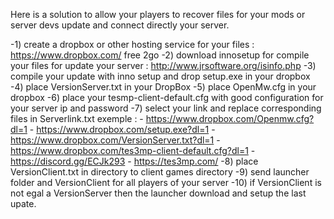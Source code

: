 Here is a solution to allow your players to recover files for your mods or server devs update and connect directly your server.

-1) create a dropbox or other hosting service for your files : https://www.dropbox.com/ free 2go
-2) download innosetup for compile your files for update your server : http://www.jrsoftware.org/isinfo.php
-3) compile your update with inno setup and drop setup.exe in your dropbox
-4) place VersionServer.txt in your DropBox
-5) place OpenMw.cfg in your dropbox
-6) place your tesmp-client-default.cfg with good configuration for your server ip and password
-7) select your link and replace corresponding files in Serverlink.txt exemple :
    - https://www.dropbox.com/Openmw.cfg?dl=1 
    - https://www.dropbox.com/setup.exe?dl=1
    - https://www.dropbox.com/VersionServer.txt?dl=1
    - https://www.dropbox.com/tes3mp-client-default.cfg?dl=1
    - https://discord.gg/ECJk293
    - https://tes3mp.com/
-8) place VersionClient.txt in directory to client games directory
-9) send launcher folder and VersionClient for all players of your server
-10) if VersionClient is not egal a VersionServer then the launcher download and setup the last upate.
